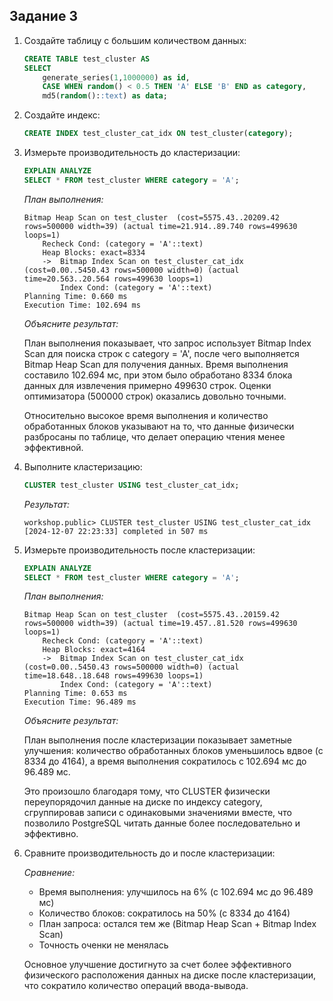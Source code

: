 ## Задание 3

1. Создайте таблицу с большим количеством данных:
    ```sql
    CREATE TABLE test_cluster AS 
    SELECT 
        generate_series(1,1000000) as id,
        CASE WHEN random() < 0.5 THEN 'A' ELSE 'B' END as category,
        md5(random()::text) as data;
    ```

2. Создайте индекс:
    ```sql
    CREATE INDEX test_cluster_cat_idx ON test_cluster(category);
    ```

3. Измерьте производительность до кластеризации:
    ```sql
    EXPLAIN ANALYZE
    SELECT * FROM test_cluster WHERE category = 'A';
    ```
    
    *План выполнения:*
    ```
    Bitmap Heap Scan on test_cluster  (cost=5575.43..20209.42 rows=500000 width=39) (actual time=21.914..89.740 rows=499630 loops=1)
        Recheck Cond: (category = 'A'::text)
        Heap Blocks: exact=8334
        ->  Bitmap Index Scan on test_cluster_cat_idx  (cost=0.00..5450.43 rows=500000 width=0) (actual time=20.563..20.564 rows=499630 loops=1)
            Index Cond: (category = 'A'::text)
    Planning Time: 0.660 ms
    Execution Time: 102.694 ms
    ```
    
    *Объясните результат:*
    
    План выполнения показывает, что запрос использует Bitmap Index Scan для поиска строк с category = 'A', после чего выполняется Bitmap Heap Scan для получения данных. Время выполнения составило 102.694 мс, при этом было обработано 8334 блока данных для извлечения примерно 499630 строк. Оценки оптимизатора (500000 строк) оказались довольно точными. 
    
    Относительно высокое время выполнения и количество обработанных блоков указывают на то, что данные физически разбросаны по таблице, что делает операцию чтения менее эффективной.

4. Выполните кластеризацию:
    ```sql
    CLUSTER test_cluster USING test_cluster_cat_idx;
    ```
    
    *Результат:*
    ```
    workshop.public> CLUSTER test_cluster USING test_cluster_cat_idx
    [2024-12-07 22:23:33] completed in 507 ms
    ```

5. Измерьте производительность после кластеризации:
    ```sql
    EXPLAIN ANALYZE
    SELECT * FROM test_cluster WHERE category = 'A';
    ```
    
    *План выполнения:*
    ```
    Bitmap Heap Scan on test_cluster  (cost=5575.43..20159.42 rows=500000 width=39) (actual time=19.457..81.520 rows=499630 loops=1)
        Recheck Cond: (category = 'A'::text)
        Heap Blocks: exact=4164
        ->  Bitmap Index Scan on test_cluster_cat_idx  (cost=0.00..5450.43 rows=500000 width=0) (actual time=18.648..18.648 rows=499630 loops=1)
            Index Cond: (category = 'A'::text)
    Planning Time: 0.653 ms
    Execution Time: 96.489 ms
    ```
    
    *Объясните результат:*
    
    План выполнения после кластеризации показывает заметные улучшения: количество обработанных блоков уменьшилось вдвое (с 8334 до 4164), а время выполнения сократилось с 102.694 мс до 96.489 мс. 
    
    Это произошло благодаря тому, что CLUSTER физически переупорядочил данные на диске по индексу category, сгруппировав записи с одинаковыми значениями вместе, что позволило PostgreSQL читать данные более последовательно и эффективно.

6. Сравните производительность до и после кластеризации:
    
    *Сравнение:*
    
    - Время выполнения: улучшилось на 6% (с 102.694 мс до 96.489 мс)
    - Количество блоков: сократилось на 50% (с 8334 до 4164)
    - План запроса: остался тем же (Bitmap Heap Scan + Bitmap Index Scan)
    - Точность оченки не менялась

    Основное улучшение достигнуто за счет более эффективного физического расположения данных на диске после кластеризации, что сократило количество операций ввода-вывода.